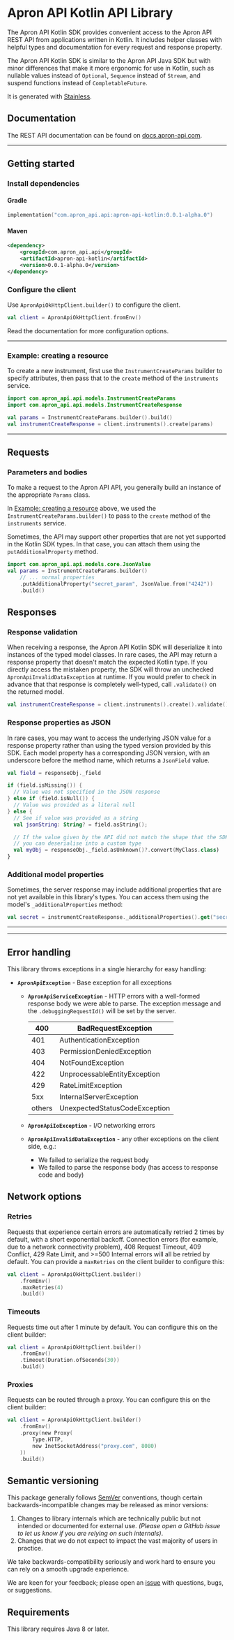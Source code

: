 # Apron API Kotlin API Library

The Apron API Kotlin SDK provides convenient access to the Apron API REST API from applications written in Kotlin. It includes helper classes with helpful types and documentation for every request and response property.

The Apron API Kotlin SDK is similar to the Apron API Java SDK but with minor differences that make it more ergonomic for use in Kotlin, such as nullable values instead of `Optional`, `Sequence` instead of `Stream`, and suspend functions instead of `CompletableFuture`.

It is generated with [Stainless](https://www.stainlessapi.com/).

## Documentation

The REST API documentation can be found on [docs.apron-api.com](https://docs.apron-api.com).

---

## Getting started

### Install dependencies

#### Gradle

<!-- x-release-please-start-version -->

```kotlin
implementation("com.apron_api.api:apron-api-kotlin:0.0.1-alpha.0")
```

#### Maven

```xml
<dependency>
    <groupId>com.apron_api.api</groupId>
    <artifactId>apron-api-kotlin</artifactId>
    <version>0.0.1-alpha.0</version>
</dependency>
```

<!-- x-release-please-end -->

### Configure the client

Use `ApronApiOkHttpClient.builder()` to configure the client.

```kotlin
val client = ApronApiOkHttpClient.fromEnv()
```

Read the documentation for more configuration options.

---

### Example: creating a resource

To create a new instrument, first use the `InstrumentCreateParams` builder to specify attributes,
then pass that to the `create` method of the `instruments` service.

```kotlin
import com.apron_api.api.models.InstrumentCreateParams
import com.apron_api.api.models.InstrumentCreateResponse

val params = InstrumentCreateParams.builder().build()
val instrumentCreateResponse = client.instruments().create(params)
```

---

## Requests

### Parameters and bodies

To make a request to the Apron API API, you generally build an instance of the appropriate `Params` class.

In [Example: creating a resource](#example-creating-a-resource) above, we used the `InstrumentCreateParams.builder()` to pass to
the `create` method of the `instruments` service.

Sometimes, the API may support other properties that are not yet supported in the Kotlin SDK types. In that case,
you can attach them using the `putAdditionalProperty` method.

```kotlin
import com.apron_api.api.models.core.JsonValue
val params = InstrumentCreateParams.builder()
    // ... normal properties
    .putAdditionalProperty("secret_param", JsonValue.from("4242"))
    .build()
```

## Responses

### Response validation

When receiving a response, the Apron API Kotlin SDK will deserialize it into instances of the typed model classes. In rare cases, the API may return a response property that doesn't match the expected Kotlin type. If you directly access the mistaken property, the SDK will throw an unchecked `ApronApiInvalidDataException` at runtime. If you would prefer to check in advance that that response is completely well-typed, call `.validate()` on the returned model.

```kotlin
val instrumentCreateResponse = client.instruments().create().validate()
```

### Response properties as JSON

In rare cases, you may want to access the underlying JSON value for a response property rather than using the typed version provided by
this SDK. Each model property has a corresponding JSON version, with an underscore before the method name, which returns a `JsonField` value.

```kotlin
val field = responseObj._field

if (field.isMissing()) {
  // Value was not specified in the JSON response
} else if (field.isNull()) {
  // Value was provided as a literal null
} else {
  // See if value was provided as a string
  val jsonString: String? = field.asString();

  // If the value given by the API did not match the shape that the SDK expects
  // you can deserialise into a custom type
  val myObj = responseObj._field.asUnknown()?.convert(MyClass.class)
}
```

### Additional model properties

Sometimes, the server response may include additional properties that are not yet available in this library's types. You can access them using the model's `_additionalProperties` method:

```kotlin
val secret = instrumentCreateResponse._additionalProperties().get("secret_field")
```

---

---

## Error handling

This library throws exceptions in a single hierarchy for easy handling:

- **`ApronApiException`** - Base exception for all exceptions

  - **`ApronApiServiceException`** - HTTP errors with a well-formed response body we were able to parse. The exception message and the `.debuggingRequestId()` will be set by the server.

    | 400    | BadRequestException           |
    | ------ | ----------------------------- |
    | 401    | AuthenticationException       |
    | 403    | PermissionDeniedException     |
    | 404    | NotFoundException             |
    | 422    | UnprocessableEntityException  |
    | 429    | RateLimitException            |
    | 5xx    | InternalServerException       |
    | others | UnexpectedStatusCodeException |

  - **`ApronApiIoException`** - I/O networking errors
  - **`ApronApiInvalidDataException`** - any other exceptions on the client side, e.g.:
    - We failed to serialize the request body
    - We failed to parse the response body (has access to response code and body)

## Network options

### Retries

Requests that experience certain errors are automatically retried 2 times by default, with a short exponential backoff. Connection errors (for example, due to a network connectivity problem), 408 Request Timeout, 409 Conflict, 429 Rate Limit, and >=500 Internal errors will all be retried by default.
You can provide a `maxRetries` on the client builder to configure this:

```kotlin
val client = ApronApiOkHttpClient.builder()
    .fromEnv()
    .maxRetries(4)
    .build()
```

### Timeouts

Requests time out after 1 minute by default. You can configure this on the client builder:

```kotlin
val client = ApronApiOkHttpClient.builder()
    .fromEnv()
    .timeout(Duration.ofSeconds(30))
    .build()
```

### Proxies

Requests can be routed through a proxy. You can configure this on the client builder:

```kotlin
val client = ApronApiOkHttpClient.builder()
    .fromEnv()
    .proxy(new Proxy(
        Type.HTTP,
        new InetSocketAddress("proxy.com", 8080)
    ))
    .build()
```

## Semantic versioning

This package generally follows [SemVer](https://semver.org/spec/v2.0.0.html) conventions, though certain backwards-incompatible changes may be released as minor versions:

1. Changes to library internals which are technically public but not intended or documented for external use. _(Please open a GitHub issue to let us know if you are relying on such internals)_.
2. Changes that we do not expect to impact the vast majority of users in practice.

We take backwards-compatibility seriously and work hard to ensure you can rely on a smooth upgrade experience.

We are keen for your feedback; please open an [issue](https://www.github.com/spospekhov/open-api-poc/issues) with questions, bugs, or suggestions.

## Requirements

This library requires Java 8 or later.
